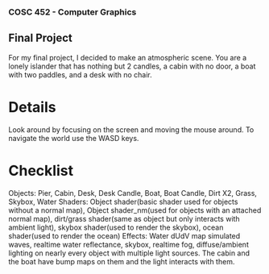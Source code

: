 ### COSC 452 - Computer Graphics 
## Final Project
For my final project, I decided to make an atmospheric scene. You are a lonely islander that has nothing but 2 candles, a cabin with no door, a boat with two paddles, 
and a desk with no chair. 
# Details
Look around by focusing on the screen and moving the mouse around.
To navigate the world use the WASD keys.
# Checklist
Objects: Pier, Cabin, Desk, Desk Candle, Boat, Boat Candle, Dirt X2, Grass, Skybox, Water
Shaders: Object shader(basic shader used for objects without a normal map), Object shader_nm(used for objects with an attached normal map), dirt/grass shader(same as object but only interacts with ambient light), skybox shader(used to render the skybox), ocean shader(used to render the ocean)
Effects: Water dUdV map simulated waves, realtime water reflectance, skybox, realtime fog, diffuse/ambient lighting on nearly every object with multiple light sources.
         The cabin and the boat have bump maps on them and the light interacts with them. 
